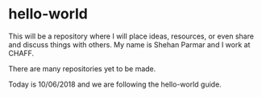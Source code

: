 # hello-world
This will be a repository where I will place ideas, resources, or even share and discuss things with others. 
My name is Shehan Parmar and I work at CHAFF.

There are many repositories yet to be made.

Today is 10/06/2018 and we are following the hello-world guide. 
